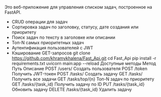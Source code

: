 Это веб-приложение для управления списком задач, построенное на FastAPI.
- CRUD операции для задач
- Сортировка задач по заголовку, статусу, дате создания или приоритету
- Поиск задач по тексту в заголовке или описании
- Топ-N самых приоритетных задач
- Аутентификация пользователей с JWT
- Кэширование GET-запросов
git clone https://github.com/khramykhalena/Fast_Api.git
cd Fast_Api
pip install -r requirements.txt
uvicorn main:app --reload
Доступные методы
Метод	Путь	Описание
POST	/users/	Создать пользователя
POST	/token	Получить JWT-токен
POST	/tasks/	Создать задачу
GET	/tasks/	Получить все задачи
GET	/tasks/top/{n}	Топ-N задач по приоритету
GET	/tasks/{task_id}	Получить задачу по ID
PUT	/tasks/{task_id}	Обновить задачу
DELETE	/tasks/{task_id}	Удалить задачу
